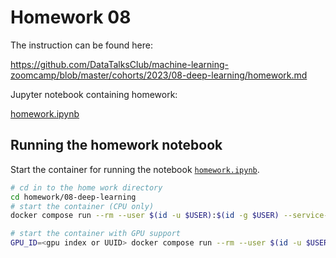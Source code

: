 # Homework 08

The instruction can be found here: 

https://github.com/DataTalksClub/machine-learning-zoomcamp/blob/master/cohorts/2023/08-deep-learning/homework.md

Jupyter notebook containing homework:

[homework.ipynb](homework.ipynb)


## Running the homework notebook

Start the container for running the notebook [`homework.ipynb`](homework.ipynb).
```bash
# cd in to the home work directory
cd homework/08-deep-learning
# start the container (CPU only)
docker compose run --rm --user $(id -u $USER):$(id -g $USER) --service-ports deep-learning

# start the container with GPU support
GPU_ID=<gpu index or UUID> docker compose run --rm --user $(id -u $USER):$(id -g $USER) --service-ports deep-learning
```
